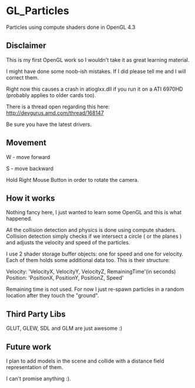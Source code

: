 GL_Particles
============

Particles using compute shaders done in OpenGL 4.3


Disclaimer
----------
This is my first OpenGL work so I wouldn't take it as great learning material.

I might have done some noob-ish mistakes. If I did please tell me and I will correct them.

Right now this causes a crash in atioglxx.dll if you run it on a ATI 6970HD (probably applies to older cards too).

There is a thread open regarding this here:
http://devgurus.amd.com/thread/168147

Be sure you have the latest drivers.

Movement
--------

W - move forward

S - move backward

Hold Right Mouse Button in order to rotate the camera.


How it works
------------

Nothing fancy here, I just wanted to learn some OpenGL and this is what happened.

All the collision detection and physics is done using compute shaders.
Collision detection simply checks if we intersect a circle ( or the planes ) and adjusts the velocity and speed of the particles.

I use 2 shader storage buffer objects: one for speed and one for velocity. Each of them holds some additional data too.
This is their structure:

Velocity: 'VelocityX, VelocityY, VelocityZ, RemainingTime'(in seconds)
Position: 'PositionX, PositionY, PositionZ, Speed'

Remaining time is not used. For now I just re-spawn particles in a random location after they touch the "ground".


Third Party Libs
----------------

GLUT, GLEW, SDL and GLM are just awesome :)


Future work
-----------

I plan to add models in the scene and collide with a distance field representation of them.

I can't promise anything :).